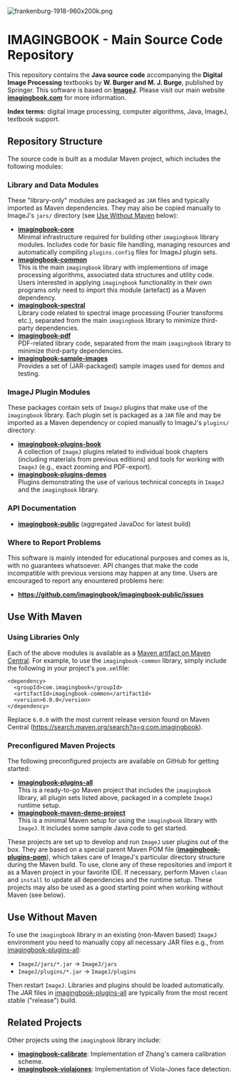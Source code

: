 ![frankenburg-1918-960x200k.png](docs/img/443892583-frankenburg-1918-960x200k.png)

# IMAGINGBOOK - Main Source Code Repository

This repository contains the **Java source code** accompanying the 
**Digital Image Processing** textbooks by **W. Burger and M. J. Burge**, 
published by Springer. This software is based on **[ImageJ](http://rsbweb.nih.gov/ij/index.html)**.
Please visit our main website **[imagingbook.com](https://imagingbook.com/)** for more information.

**Index terms:** digital image processing, computer algorithms, Java, ImageJ, textbook support.

## Repository Structure

The source code is built as a modular Maven project, which includes the following modules:

### Library and Data Modules

These "library-only" modules are packaged as `JAR` files and typically imported as Maven
dependencies. They may also be copied manually to ImageJ's `jars/` directory 
(see <a href="#WithoutMaven">Use Without Maven</a> below):

* **[imagingbook-core](imagingbook-core/)** <br>
    Minimal infrastructure required for building other `imagingbook` library modules.
    Includes code for basic file handling, managing resources and automatically compiling 
    `plugins.config` files for ImageJ plugin sets.  
* **[imagingbook-common](imagingbook-common/)** <br> 
    This is the main `imagingbook` library with implementions of image processing algorithms,
    associated data structures and utility code. Users interested in applying `imagingbook`
    functionality in their own programs only need to import this module (artefact) as a Maven
    dependency.
* **[imagingbook-spectral](imagingbook-spectral/)** <br>
    Library code related to spectral image processing (Fourier transforms etc.),
    separated from the main `imagingbook` library to minimize third-party dependencies.
* **[imagingbook-pdf](imagingbook-pdf/)**<br>
    PDF-related library code, separated from the main `imagingbook` library to minimize 
    third-party dependencies.
* **[imagingbook-sample-images](imagingbook-sample-images/)** <br>
    Provides a set of (JAR-packaged) sample images used for demos and testing.

### ImageJ Plugin Modules

These packages contain sets of `ImageJ` plugins that make use of the `imagingbook` library.
Each plugin set is packaged as a `JAR` file and may be imported as a Maven dependency
or copied manually to ImageJ's `plugins/` directory:

* **[imagingbook-plugins-book](imagingbook-plugins-book/)** <br>
    A collection of `ImageJ` plugins related to individual book chapters (including 
    materials from previous editions) and tools for working with `ImageJ` (e.g., exact
    zooming and PDF-export).
* **[imagingbook-plugins-demos](imagingbook-plugins-demos/)** <br>
    Plugins demonstrating the use of various technical concepts in `ImageJ` and the
    `imagingbook` library.

<!-- [**Change Log**](CHANGES.md) -->

### API Documentation

* [**imagingbook-public**](https://imagingbook.github.io/imagingbook-public/javadoc)
  (aggregated JavaDoc for latest build)


### Where to Report Problems

This software is mainly intended for educational purposes and comes as is, with no
guarantees whatsoever. API changes that make the code incompatible with previous versions
may happen at any time. Users are encouraged to report any enountered problems here: 

* **https://github.com/imagingbook/imagingbook-public/issues**


## Use With Maven

### Using Libraries Only

Each of the above modules is available as a 
[Maven artifact on Maven Central](https://search.maven.org/search?q=g:com.imagingbook).
For example, to use the `imagingbook-common` library, simply include the following in your
project's `pom.xml`file:
```
<dependency>
  <groupId>com.imagingbook</groupId>
  <artifactId>imagingbook-common</artifactId>
  <version>6.0.0</version>
</dependency>
```
Replace `6.0.0` with the most current release version found on 
Maven Central (https://search.maven.org/search?q=g:com.imagingbook).

### Preconfigured Maven Projects

The following preconfigured projects are available on GitHub for getting started:

* **[imagingbook-plugins-all](https://github.com/imagingbook/imagingbook-plugins-all)** <br> 
    This is a ready-to-go Maven project that includes the `imagingbook` library, all plugin sets listed above, 
    packaged in a complete `ImageJ` runtime setup.
* **[imagingbook-maven-demo-project](https://github.com/imagingbook/imagingbook-maven-demo-project)** <br> This is
    a minimal Maven setup for using the `imagingbook` library with `ImageJ`. It includes some sample Java code
    to get started.

These projects are set up to develop and run `ImageJ` user plugins out of the box. 
They are based on a special parent Maven POM file 
([**imagingbook-plugins-pom**](https://github.com/imagingbook/imagingbook-public/tree/master/imagingbook-plugins-pom)),
which takes care of ImageJ's particular directory structure during the Maven build.
To use, clone any of these repositories and import it as a Maven project in your favorite IDE.
If necessary, perform Maven `clean` and `install` to update all dependencies and the runtime setup.
These projects may also be used as a good starting point when working without Maven (see below).



## <a id="WithoutMaven"></a>Use Without Maven

To use the `imagingbook` library in an existing (non-Maven based) `ImageJ` environment you need to manually copy all necessary JAR files
e.g., from [imagingbook-plugins-all](https://github.com/imagingbook/imagingbook-plugins-all/tree/master/ImageJ):

* `ImageJ/jars/*.jar` &rarr; `ImageJ/jars`
* `ImageJ/plugins/*.jar` &rarr;  `ImageJ/plugins`

Then restart `ImageJ`. Libraries and plugins should be loaded automatically. The JAR files in 
[imagingbook-plugins-all](https://github.com/imagingbook/imagingbook-plugins-all/tree/master/ImageJ)
are typically from the most recent stable ("release") build.

## Related Projects

Other projects using the `imagingbook` library include:

* **[imagingbook-calibrate](https://github.com/imagingbook/imagingbook-calibrate)**: Implementation of Zhang's camera calibration scheme.
* **[imagingbook-violajones](https://github.com/imagingbook/imagingbook-violajones)**: Implementation of Viola-Jones face detection.



<!-- [Markdown tests](docs/markdown-test.md) -->
